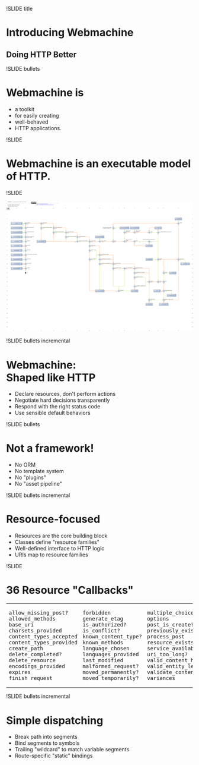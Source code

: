 !SLIDE title

# Introducing Webmachine
## Doing HTTP Better

!SLIDE bullets

# Webmachine is 

* a toolkit 
* for easily creating 
* well-behaved 
* HTTP applications.

!SLIDE

# Webmachine is an executable model of HTTP.

!SLIDE

<img src="http-headers-status-v3.png" style="max-width: 100%;
max-height: 100%" alt="decision diagram" />

!SLIDE bullets incremental

# Webmachine:<br/>Shaped like HTTP

* Declare resources, don't perform actions
* Negotiate hard decisions transparently
* Respond with the right status code
* Use sensible default behaviors

!SLIDE bullets

# Not a framework!

* No ORM
* No template system
* No "plugins"
* No "asset pipeline"

!SLIDE bullets incremental

# Resource-focused

* Resources are the core building block
* Classes define "resource families"
* Well-defined interface to HTTP logic
* URIs map to resource families

!SLIDE

# 36 Resource "Callbacks"

<table>
<tr>
<td>
<pre>
allow_missing_post?
allowed_methods
base_uri
charsets_provided
content_types_accepted
content_types_provided
create_path
delete_completed?
delete_resource
encodings_provided
expires
finish_request
</pre>
</td>
<td>
<pre>
forbidden
generate_etag
is_authorized?
is_conflict?
known_content_type?
known_methods
language_chosen
languages_provided
last_modified
malformed_request?
moved_permanently?
moved_temporarily?
</pre>    
</td>
<td>
<pre>
multiple_choices?
options
post_is_create?
previously_existed?
process_post
resource_exists?
service_available?
uri_too_long?
valid_content_headers?
valid_entity_length?
validate_content_checksum
variances
</pre>
</td>
</tr>
</table>

!SLIDE bullets incremental

# Simple dispatching

* Break path into segments
* Bind segments to symbols
* Trailing "wildcard" to match variable segments
* Route-specific "static" bindings
